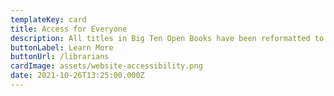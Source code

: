 ```yaml
---
templateKey: card
title: Access for Everyone
description: All titles in Big Ten Open Books have been reformatted to EPUB3 and remediated using the latest standards in accessible publishing.
buttonLabel: Learn More
buttonUrl: /librarians
cardImage: assets/website-accessibility.png
date: 2021-10-26T13:25:00.000Z
---
```

